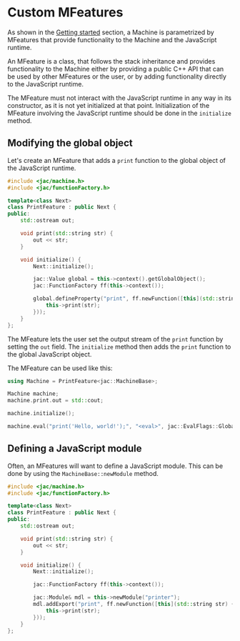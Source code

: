 # Custom MFeatures

As shown in the [Getting started](/getting-started) section, a Machine is parametrized by MFeatures that provide functionality to the
Machine and the JavaScript runtime.

An MFeature is a class, that follows the stack inheritance and provides functionality to the Machine either by providing a public C++ API
that can be used by other MFeatures or the user, or by adding functionality directly to the JavaScript runtime.

The MFeature must not interact with the JavaScript runtime in any way in its constructor, as it is not yet initialized at that point.
Initialization of the MFeature involving the JavaScript runtime should be done in the `initialize` method.

## Modifying the global object

Let's create an MFeature that adds a `print` function to the global object of the JavaScript runtime.

```cpp
#include <jac/machine.h>
#include <jac/functionFactory.h>

template<class Next>
class PrintFeature : public Next {
public:
    std::ostream out;

    void print(std::string str) {
        out << str;
    }

    void initialize() {
        Next::initialize();

        jac::Value global = this->context().getGlobalObject();
        jac::FunctionFactory ff(this->context());

        global.defineProperty("print", ff.newFunction([this](std::string str) {
            this->print(str);
        }));
    }
};
```

The MFeature lets the user set the output stream of the `print` function by setting the `out` field. The `initialize` method then adds the `print` function to the global JavaScript object.

The MFeature can be used like this:

```cpp
using Machine = PrintFeature<jac::MachineBase>;

Machine machine;
machine.print.out = std::cout;

machine.initialize();

machine.eval("print('Hello, world!');", "<eval>", jac::EvalFlags::Global);
```

## Defining a JavaScript module

Often, an MFeatures will want to define a JavaScript module. This can be done by using the `MachineBase::newModule` method.

```cpp
#include <jac/machine.h>
#include <jac/functionFactory.h>

template<class Next>
class PrintFeature : public Next {
public:
    std::ostream out;

    void print(std::string str) {
        out << str;
    }

    void initialize() {
        Next::initialize();

        jac::FunctionFactory ff(this->context());

        jac::Module& mdl = this->newModule("printer");
        mdl.addExport("print", ff.newFunction([this](std::string str) {
            this->print(str);
        }));
    }
};
```
